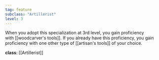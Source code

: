 ```yaml
---
tag: feature
subclass: "Artillerist"
level: 3
---
```


When you adopt this specialization at 3rd level, you gain proficiency with [[woodcarver's tools]]. If you already have this proficiency, you gain proficiency with one other type of [[artisan's tools]] of your choice.

**class**: [[Artillerist]]